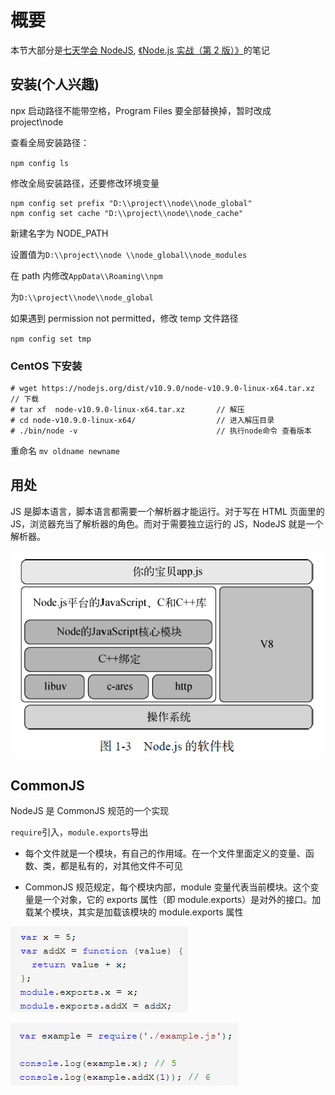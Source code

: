 # 概要

本节大部分是[七天学会 NodeJS](http://nqdeng.github.io/7-days-nodejs/), [《Node.js 实战（第 2 版）》](http://www.ituring.com.cn/book/1993)的笔记

## 安装(个人兴趣)

npx 启动路径不能带空格，Program Files 要全部替换掉，暂时改成 project\\node

查看全局安装路径：

`npm config ls`

修改全局安装路径，还要修改环境变量

```
npm config set prefix "D:\\project\\node\\node_global"
npm config set cache "D:\\project\\node\\node_cache"
```

新建名字为 NODE_PATH

设置值为`D:\\project\\node \\node_global\\node_modules`

在 path 内修改`AppData\\Roaming\\npm`

为`D:\\project\\node\\node_global`

如果遇到 permission not permitted，修改 temp 文件路径

`npm config set tmp`

### CentOS 下安装

```
# wget https://nodejs.org/dist/v10.9.0/node-v10.9.0-linux-x64.tar.xz    // 下载
# tar xf  node-v10.9.0-linux-x64.tar.xz       // 解压
# cd node-v10.9.0-linux-x64/                  // 进入解压目录
# ./bin/node -v                               // 执行node命令 查看版本
```

重命名
`mv oldname newname`

## 用处

JS 是脚本语言，脚本语言都需要一个解析器才能运行。对于写在 HTML 页面里的 JS，浏览器充当了解析器的角色。而对于需要独立运行的 JS，NodeJS 就是一个解析器。

![](../images/ec4fb3e732d2c723cb22fb7bcd0147fc.png)

## CommonJS

NodeJS 是 CommonJS 规范的一个实现

`require`引入，`module.exports`导出

- 每个文件就是一个模块，有自己的作用域。在一个文件里面定义的变量、函数、类，都是私有的，对其他文件不可见

- CommonJS 规范规定，每个模块内部，module 变量代表当前模块。这个变量是一个对象，它的 exports 属性（即 module.exports）是对外的接口。加载某个模块，其实是加载该模块的 module.exports 属性

![](../images/3c06c487350e6d8409181caf2a027850.png)

![](../images/cf2f9891e4495b844346771dc726f6ef.png)
